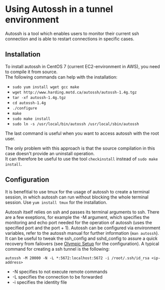 # Using Autossh in a tunnel environment

Autossh is a tool which enables users to monitor their current ssh connection and is able to restart connections in specific cases.

## Installation
To install autossh in CentOS 7 (current EC2-environment in AWS), you need to compile it from source.  
The following commands can help with the installation:

+ `sudo yum install wget gcc make`
+ `wget http://www.harding.motd.ca/autossh/autossh-1.4g.tgz`
+ `tar -xf autossh-1.4g.tgz`
+ `cd autossh-1.4g`
+ `./configure`
+ `make`
+ `sudo make install`
+ `sudo ln -s /usr/local/bin/autossh /usr/local/sbin/autossh`

The last command is useful when you want to access autossh with the root user.

The only problem with this approach is that the source compilation in this case doesn't provide an uninstall operation.  
It can therefore be useful to use the tool `checkinstall` instead of `sudo make install`.

## Configuration
It is benefitial to use tmux for the usage of autossh to create a terminal session, in which autossh can run without blocking the whole terminal session. Use `yum install tmux` for the installation.

Autossh itself relies on ssh and passes its terminal arguments to ssh. There are a few exeptions, for example the -M argument, which specifies the monitoring and echo port needed for the operation of autossh (uses the specified port and the port + 1). Autossh can be configured via environment variables, refer to the autossh manual for further information (`man autossh`).  
It can be useful to tweak the ssh_config and sshd_config to assure a quick recovery from failovers (see [Olympic Setup](/wiki/info/landscape/olympic-setup.md#tunnels) for the configuration). A typical command for creating a ssh tunnel is the following:

```
autossh -M 20000 -N -L *:5672:localhost:5672 -i /root/.ssh/id_rsa <ip-address>
```

+ -N specifies to not execute remote commands
+ -L specifies the connection to be forwarded
+ -i specifies the identity file